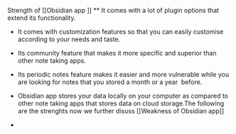 Strength of [[Obsidian app ]]
** It comes with a lot of plugin options that extend its functionality.
    
- It comes with customization features so that you can easily customise  according to your needs and taste.
    
- Its community feature that makes it more specific and superior than other note taking apps.
    
- Its periodic notes feature makes it easier and more vulnerable while you are looking for notes that you stored a month or a year  before.
    
- Obsidian app stores your data locally on your computer as compared to other note taking apps that stores data on cloud storage.The following are the strenghts now we further disuss [[Weakness of Obsidian app]]
- 